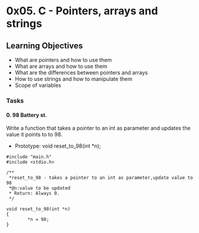 # 0x05. C - Pointers, arrays and strings

## Learning Objectives
- What are pointers and how to use them
- What are arrays and how to use them
- What are the differences between pointers and arrays
- How to use strings and how to manipulate them
- Scope of variables

### Tasks
#### 0. 98 Battery st.
Write a function that takes a pointer to an int as parameter and updates the value it points to to 98.

- Prototype: void reset_to_98(int *n);
```
#include "main.h"
#include <stdio.h>

/**
 *reset_to_98 - takes a pointer to an int as parameter,update value to 98
 *@n:value to be updated
 * Return: Always 0. 
 */

void reset_to_98(int *n)
{
        *n = 98;
}
```

